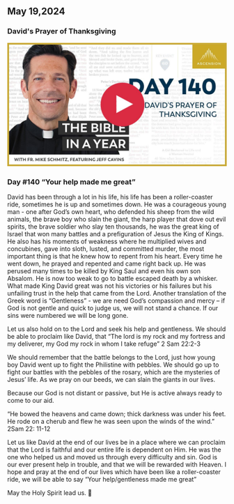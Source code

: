 ## May 19,2024

### David's Prayer of Thanksgiving

[![David's Prayer of Thanksgiving](https://raw.githubusercontent.com/linusjf/BIAY/main/May/jpgs/Day140.jpg)](https://youtu.be/55xHDdJ_bDU "David's Prayer of Thanksgiving")

### Day #140 “Your help made me great”

David has been through a lot in his life, his life has been a roller-coaster ride, sometimes he is up and sometimes down. He was a courageous young man - one after God’s own heart, who defended his sheep from the wild animals, the brave boy who slain the giant, the harp player that dove out evil spirits, the brave soldier who slay ten thousands, he was the great king of Israel that won many battles and a prefiguration of Jesus the King of Kings. He also has his moments of weakness where he multiplied wives and concubines, gave into sloth, lusted, and committed murder, the most important thing is that he knew how to repent from his heart. Every time he went down, he prayed and repented and came right back up. He was perused many times to be killed by King Saul and even his own son Absalom. He is now too weak to go to battle escaped death by a whisker. What made King David great was not his victories or his failures but his unfailing trust in the help that came from the Lord. Another translation of the Greek word is “Gentleness”  - we are need God’s compassion and mercy – if God is not gentle and quick to judge us, we will not stand a chance. If our sins were numbered we will be long gone.

Let us also hold on to the Lord and seek his help and gentleness. We should be able to proclaim like David, that
“The lord is my rock and my fortress and my deliverer, my God my rock in whom I take refuge” 2 Sam 22:2-3

We should remember that the battle belongs to the Lord, just how young boy David went up to fight the Philistine with pebbles. We should go up to fight our battles with the pebbles of the rosary, which are the mysteries of Jesus’ life. As we pray on our beeds, we can slain the giants in our lives.

Because our God is not distant or passive, but He is active always ready to come to our aid.

“He bowed the heavens and came down; thick darkness was under his feet. He rode on a cherub and flew he was seen upon the winds of the wind.” 2Sam 22: 11-12

Let us like David at the end of our lives be in a place where we can proclaim that the Lord is faithful and our entire life is dependent on Him. He was the one who helped us and moved us through every difficulty and sin. God is our ever present help in trouble, and that we will be rewarded with Heaven. I hope and pray at the end of our lives which have been like a roller-coaster ride, we will be able to say “Your help/gentleness made me great”

May the Holy Spirit lead us. 🙏
